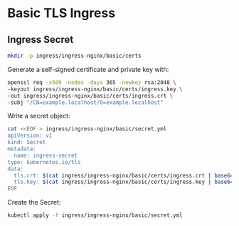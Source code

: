 # Basic TLS Ingress

## Ingress Secret

```bash
mkdir -p ingress/ingress-nginx/basic/certs
```

Generate a self-signed certificate and private key with:

```bash
openssl req -x509 -nodes -days 365 -newkey rsa:2048 \
-keyout ingress/ingress-nginx/basic/certs/ingress.key \
-out ingress/ingress-nginx/basic/certs/ingress.crt \
-subj "/CN=example.localhost/O=example.localhost"
```

Write a secret object:

```bash
cat <<EOF > ingress/ingress-nginx/basic/secret.yml
apiVersion: v1
kind: Secret
metadata:
  name: ingress-secret
type: kubernetes.io/tls
data:
  tls.crt: $(cat ingress/ingress-nginx/basic/certs/ingress.crt | base64)
  tls.key: $(cat ingress/ingress-nginx/basic/certs/ingress.key | base64)
EOF
```

Create the Secret:

```bash
kubectl apply -f ingress/ingress-nginx/basic/secret.yml
```
